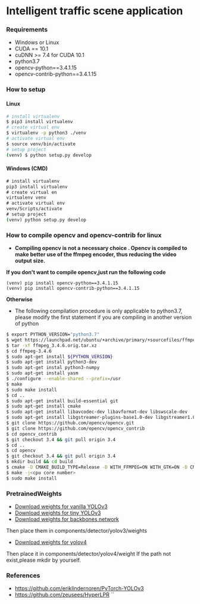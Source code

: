 # Intelligent traffic scene application
### Requirements

- Windows or Linux
- CUDA == 10.1
- cuDNN >= 7.4 for CUDA 10.1
- python3.7
- opencv-python==3.4.1.15
- opencv-contrib-python==3.4.1.15

### How to setup

#### Linux 

```bash
# install virtualenv
$ pip3 install virtualenv
# create virtual env
$ virtualenv -p python3 ./venv
# activate virtual env
$ source venv/bin/activate
# setup project
(venv) $ python setup.py develop
```

#### Windows (CMD)

```cmd
# install virtualenv
pip3 install virtualenv
# create virtual en
virtualenv venv
# activate virtual env
venv/Scripts/activate
# setup project
(venv) python setup.py develop
```

### How to compile opencv  and opencv-contrib for linux

- **Compiling opencv is not a necessary choice . Opencv is compiled to make better use of the ffmpeg encoder, thus reducing the video output size.**

**If you don't want to compile opencv,just run the following code**

```
(venv) pip install opencv-python==3.4.1.15
(venv) pip install opencv-contrib-python==3.4.1.15
````

**Otherwise**

- The following compilation procedure is only applicable to python3.7, please modify the first statement if you are compiling in another version of python

```bash
$ export PYTHON_VERSION="python3.7"
$ wget https://launchpad.net/ubuntu/+archive/primary/+sourcefiles/ffmpeg/7:3.4.6-0ubuntu0.18.04.1/ffmpeg_3.4.6.orig.tar.xz
$ tar -xf ffmpeg_3.4.6.orig.tar.xz
$ cd ffmpeg-3.4.6
$ sudo apt-get install ${PYTHON_VERSION}
$ sudo apt-get install python3-dev
$ sudo apt-get instal python3-numpy
$ sudo apt-get install yasm
$ ./configure --enable-shared --prefix=/usr
$ make
$ sudo make install
$ cd ..
$ sudo apt-get install build-essential git
$ sudo apt-get install cmake
$ sudo apt-get install libavcodec-dev libavformat-dev libswscale-dev
$ sudo apt-get install libgstreamer-plugins-base1.0-dev libgstreamer1.0-dev
$ git clone https://github.com/opencv/opencv.git
$ git clone https://github.com/opencv/opencv_contrib
$ cd opencv_contrib
$ git checkout 3.4 && git pull origin 3.4
$ cd ..
$ cd opencv
$ git checkout 3.4 && git pull origin 3.4
$ mkdir build && cd build
$ cmake -D CMAKE_BUILD_TYPE=Release -D WITH_FFMPEG=ON WITH_GTK=ON -D CMAKE_INSTALL_PREFIX=/usr/local PYTHON3_EXECUTABLE = /usr/bin/python3 PYTHON_INCLUDE_DIR = /usr/include/python PYTHON_INCLUDE_DIR2 = /usr/include/x86_64-linux-gnu/${PYTHON_VERSION}m PYTHON_LIBRARY = /usr/lib/x86_64-linux-gnu/lib${PYTHON_VERSION}m.so PYTHON3_NUMPY_INCLUDE_DIRS = /usr/lib/python3/dist-packages/numpy/core/include/ -D OPENCV_ENABLE_NONFREE=ON -DOPENCV_EXTRA_MODULES_PATH=/home/${USER}/opencv_contrib/modules/ ..
$ make -j<cpu core number>
$ sudo make install
```

### PretrainedWeights

- [Download weights for vanilla YOLOv3](https://pjreddie.com/media/files/yolov3.weights)
- [Download weights for tiny YOLOv3](https://pjreddie.com/media/files/yolov3-tiny.weights)
- [Download weights for backbones network](https://pjreddie.com/media/files/darknet53.conv.74)

Then place them in components/detector/yolov3/weights

- [Download weights for yolov4](https://github.com/AlexeyAB/darknet/releases/download/darknet_yolo_v3_optimal/yolov4.weights)

Then place it in components/detector/yolov4/weight
If the path not exist,please mkdir by yourself.

### References

- https://github.com/eriklindernoren/PyTorch-YOLOv3
- https://github.com/zeusees/HyperLPR
``
